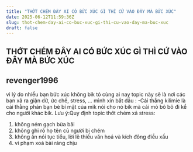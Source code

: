 ```yaml
---
title: "THỚT CHÉM ĐÂY AI CÓ BỨC XÚC GÌ THÌ CỨ VÀO ĐÂY MÀ BỨC XÚC"
date: 2025-06-12T11:59:36Z
slug: thot-chem-day-ai-co-buc-xuc-gi-thi-cu-vao-day-ma-buc-xuc
draft: false
---
```


## THỚT CHÉM ĐÂY AI CÓ BỨC XÚC GÌ THÌ CỨ VÀO ĐÂY MÀ BỨC XÚC

## revenger1996

vì lý do nhiều bạn bức xúc không bik tỏ cùng ai nay topic này sẽ là nơi các bạn xã ra giận dữ, ức chế, stress, ...
mình xin bắt đầu :
-Cái thằng kilimie là cái thằng phản bạn bè bí mật của mik nói cho nó bik mà cái mỏ bô bô đi kể cho người khác bik.
Lưu ý:Quy định topic thớt chém xả stress:
1) không ném gạch bừa bãi
2) không ghi rõ họ tên củ người bị chém
3) không ăn nói tục tiểu, lời lẽ thiếu văn hoá và kích đông điều xấu
4) vi phạm xoá bài ráng chịu